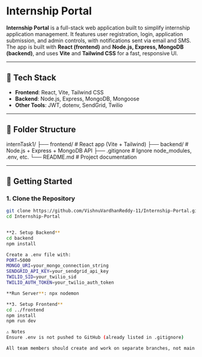 # Internship Portal

**Internship Portal** is a full-stack web application built to simplify internship application management. It features user registration, login, application submission, and admin controls, with notifications sent via email and SMS. The app is built with **React (frontend)** and **Node.js, Express, MongoDB (backend)**, and uses **Vite** and **Tailwind CSS** for a fast, responsive UI.

---

## 🔧 Tech Stack

- **Frontend**: React, Vite, Tailwind CSS
- **Backend**: Node.js, Express, MongoDB, Mongoose
- **Other Tools**: JWT, dotenv, SendGrid, Twilio

---

## 📁 Folder Structure

internTask1/
├── frontend/ # React app (Vite + Tailwind)
├── backend/ # Node.js + Express + MongoDB API
├── .gitignore # Ignore node_modules, .env, etc.
└── README.md # Project documentation

---

## 🚀 Getting Started

### 1. Clone the Repository

```bash
git clone https://github.com/VishnuVardhanReddy-11/Internship-Portal.git
cd Internship-Portal


**2. Setup Backend**
cd backend
npm install

Create a .env file with:
PORT=5000
MONGO_URI=your_mongo_connection_string
SENDGRID_API_KEY=your_sendgrid_api_key
TWILIO_SID=your_twilio_sid
TWILIO_AUTH_TOKEN=your_twilio_auth_token

**Run Server**: npx nodemon

**3. Setup Frontend**
cd ../frontend
npm install
npm run dev

⚠️ Notes
Ensure .env is not pushed to GitHub (already listed in .gitignore)

All team members should create and work on separate branches, not main





